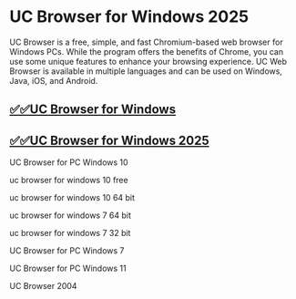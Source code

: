 # UC Browser for Windows 2025

UC Browser is a free, simple, and fast Chromium-based web browser for Windows PCs. While the program offers the benefits of Chrome, you can use some unique features to enhance your browsing experience. UC Web Browser is available in multiple languages and can be used on Windows, Java, iOS, and Android.

## [✅✅UC Browser for Windows](https://tinyurl.com/yeymmbrt)

## [✅✅UC Browser for Windows 2025](https://tinyurl.com/yeymmbrt)

UC Browser for PC Windows 10

 uc browser for windows 10 free 

 uc browser for windows 10 64 bit

 uc browser for windows 7 64 bit

 uc browser for windows 7 32 bit

UC Browser  for PC Windows 7

UC Browser for PC Windows 11

UC Browser 2004
